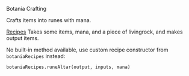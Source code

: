 Botania Crafting

Crafts items into runes with mana.

<ins>Recipes</ins>
Takes some items, mana, and a piece of livingrock, and makes output items.

No built-in method available, use custom recipe constructor from `botaniaRecipes` instead:
```
botaniaRecipes.runeAltar(output, inputs, mana)
```